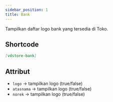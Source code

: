 ```yaml
---
sidebar_position: 1
title: Bank
---
```

Tampilkan daftar logo bank yang tersedia di Toko.

## Shortcode

```md
[vdstore-bank]
```

## Attribut

- `logo` → tampilkan logo (true/false)
- `atasnama` → tampilkan logo (true/false)
- `norek` → tampilkan logo (true/false)
